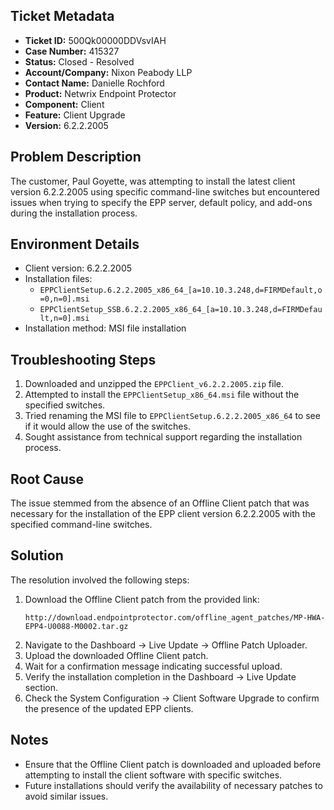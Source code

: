 ## Ticket Metadata
- **Ticket ID:** 500Qk00000DDVsvIAH
- **Case Number:** 415327
- **Status:** Closed - Resolved
- **Account/Company:** Nixon Peabody LLP
- **Contact Name:** Danielle Rochford
- **Product:** Netwrix Endpoint Protector
- **Component:** Client
- **Feature:** Client Upgrade
- **Version:** 6.2.2.2005

## Problem Description
The customer, Paul Goyette, was attempting to install the latest client version 6.2.2.2005 using specific command-line switches but encountered issues when trying to specify the EPP server, default policy, and add-ons during the installation process.

## Environment Details
- Client version: 6.2.2.2005
- Installation files: 
  - `EPPClientSetup.6.2.2.2005_x86_64_[a=10.10.3.248,d=FIRMDefault,o=0,n=0].msi`
  - `EPPClientSetup_SSB.6.2.2.2005_x86_64_[a=10.10.3.248,d=FIRMDefault,n=0].msi`
- Installation method: MSI file installation

## Troubleshooting Steps
1. Downloaded and unzipped the `EPPClient_v6.2.2.2005.zip` file.
2. Attempted to install the `EPPClientSetup_x86_64.msi` file without the specified switches.
3. Tried renaming the MSI file to `EPPClientSetup.6.2.2.2005_x86_64` to see if it would allow the use of the switches.
4. Sought assistance from technical support regarding the installation process.

## Root Cause
The issue stemmed from the absence of an Offline Client patch that was necessary for the installation of the EPP client version 6.2.2.2005 with the specified command-line switches.

## Solution
The resolution involved the following steps:
1. Download the Offline Client patch from the provided link: 
   ```
   http://download.endpointprotector.com/offline_agent_patches/MP-HWA-EPP4-U0088-M0002.tar.gz
   ```
2. Navigate to the Dashboard -> Live Update -> Offline Patch Uploader.
3. Upload the downloaded Offline Client patch.
4. Wait for a confirmation message indicating successful upload.
5. Verify the installation completion in the Dashboard -> Live Update section.
6. Check the System Configuration -> Client Software Upgrade to confirm the presence of the updated EPP clients.

## Notes
- Ensure that the Offline Client patch is downloaded and uploaded before attempting to install the client software with specific switches.
- Future installations should verify the availability of necessary patches to avoid similar issues.